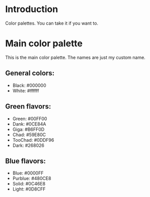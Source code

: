 # Introduction

Color palettes. You can take it if you want to.

# Main color palette

This is the main color palette. The names are just my custom name.

## General colors:
+ Black: #000000
+ White: #ffffff

## Green flavors:
+ Green: #00FF00
+ Dank: #0CE84A
+ Giga: #B6FF0D
+ Chad: #59E80C
+ TooChad: #0DDF96
+ Dark: #268026

## Blue flavors:
+ Blue: #0000FF
+ Purblue: #480CE8 
+ Solid: #0C46E8
+ Light: #0D8CFF


